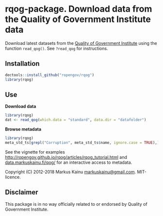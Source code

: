 # rqog-package. Download data from the Quality of Government Institute data

Download latest datasets from the [Quality of Government Institute](https://qog.pol.gu.se/data) using the function `read_qog()`. See `?read_qog` for instructions.

## Installation

```r
dectools::install_github("ropengov/rqog")
library(rqog)
```

## Use

**Download data**

```r
library(rqog)
dat <- read_qog(which.data = "standard", data.dir = "datafolder")
```

**Browse metadata**

```r
library(rqog)
meta_std_ts[grepl("Corruption", meta_std_ts$name, ignore.case = TRUE),]
```

  

See the vignette for examples <http://ropengov.github.io/rqog/articles/rqog_tutorial.html> and [data.markuskainu.fi/qog/](http://data.markuskainu.fi/qog/index.html) for an interactive access to metadata.

Copyright (C) 2012-2018 Markus Kainu <markuskainu@gmail.com>. MIT-licence.

## Disclaimer

This package is in no way officially related to or endorsed by Quality of Government Institute.
